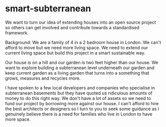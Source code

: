 # smart-subterranean

We want to turn our idea of extending houses into an open source project so others can get involved and contribute towards a standardised framework. 

Background: We are a family of 4 in a 2 bedroom house in London. We can't afford to move but we need more living space. We need to extend our current living space but build this project in a smart sustainable way. 

Our house is on a hill and our garden is two feet higher than our house. We want to explore building a subterranean level underneath our garden and keep current garden as a living garden that turns into a something that grows, measures and recycles more. 

I have spoken to a few local developers and companies who specialise in subterranean basements but they have quoted us ridiculous amounts of money to do this right way. We don't have a lot of assets so we need to fund our project by borrowing more against our  house. I can't afford to hire the best architects or designers so I turn to you to seek some guidance as I genuinely believe there is a need  for families who live in London to have more space. 
